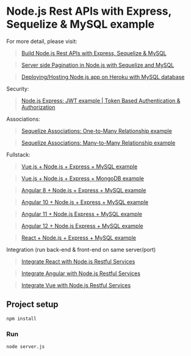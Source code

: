 # Node.js Rest APIs with Express, Sequelize & MySQL example

For more detail, please visit:
> [Build Node.js Rest APIs with Express, Sequelize & MySQL](https://jayfate.com/node-js-express-sequelize-mysql/)

> [Server side Pagination in Node.js with Sequelize and MySQL](https://jayfate.com/node-js-sequelize-pagination-mysql/)

> [Deploying/Hosting Node.js app on Heroku with MySQL database](https://jayfate.com/deploy-node-js-app-heroku-cleardb-mysql/)

Security:
> [Node.js Express: JWT example | Token Based Authentication & Authorization](https://jayfate.com/node-js-jwt-authentication-mysql/)

Associations:
> [Sequelize Associations: One-to-Many Relationship example](https://jayfate.com/sequelize-associate-one-to-many/)

> [Sequelize Associations: Many-to-Many Relationship example](https://jayfate.com/sequelize-associate-many-to-many/)

Fullstack:
> [Vue.js + Node.js + Express + MySQL example](https://jayfate.com/vue-js-node-js-express-mysql-crud-example/)

> [Vue.js + Node.js + Express + MongoDB example](https://jayfate.com/vue-node-express-mongodb-mevn-crud/)

> [Angular 8 + Node.js + Express + MySQL example](https://jayfate.com/angular-node-express-mysql/)

> [Angular 10 + Node.js + Express + MySQL example](https://jayfate.com/angular-10-node-js-express-mysql/)

> [Angular 11 + Node.js Express + MySQL example](https://jayfate.com/angular-11-node-js-express-mysql/)

> [Angular 12 + Node.js Express + MySQL example](https://jayfate.com/angular-12-node-js-express-mysql/)

> [React + Node.js + Express + MySQL example](https://jayfate.com/react-node-express-mysql/)

Integration (run back-end & front-end on same server/port)
> [Integrate React with Node.js Restful Services](https://jayfate.com/integrate-react-express-same-server-port/)

> [Integrate Angular with Node.js Restful Services](https://jayfate.com/integrate-angular-10-node-js/)

> [Integrate Vue with Node.js Restful Services](https://jayfate.com/serve-vue-app-express/)

## Project setup
```
npm install
```

### Run
```
node server.js
```
